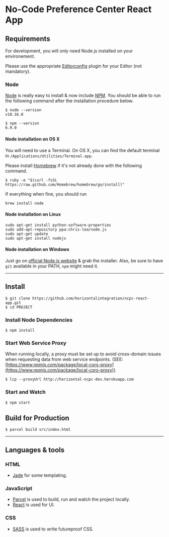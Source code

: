 # No-Code Preference Center React App

## Requirements

For development, you will only need Node.js installed on your environement.

Please use the appropriate [Editorconfig](http://editorconfig.org/) plugin for your Editor (not mandatory).

### Node

[Node](http://nodejs.org/) is really easy to install & now include [NPM](https://npmjs.org/).
You should be able to run the following command after the installation procedure
below.

    $ node --version
    v10.16.0

    $ npm --version
    6.9.0

#### Node installation on OS X

You will need to use a Terminal. On OS X, you can find the default terminal in
`/Applications/Utilities/Terminal.app`.

Please install [Homebrew](http://brew.sh/) if it's not already done with the following command.

    $ ruby -e "$(curl -fsSL https://raw.github.com/Homebrew/homebrew/go/install)"

If everything when fine, you should run

    brew install node

#### Node installation on Linux

    sudo apt-get install python-software-properties
    sudo add-apt-repository ppa:chris-lea/node.js
    sudo apt-get update
    sudo apt-get install nodejs

#### Node installation on Windows

Just go on [official Node.js website](http://nodejs.org/) & grab the installer.
Also, be sure to have `git` available in your PATH, `npm` might need it.

---

## Install

    $ git clone https://github.com/horizontalintegration/ncpc-react-app.git
    $ cd PROJECT

### Install Node Dependencies

    $ npm install

### Start Web Service Proxy

When running locally, a proxy must be set up to avoid cross-domain issues when requesting data from web service endpoints.
(SEE: [https://www.npmjs.com/package/local-cors-proxy](https://www.npmjs.com/package/local-cors-proxy))

    $ lcp --proxyUrl http://horizontal-ncpc-dev.herokuapp.com

### Start and Watch

    $ npm start

## Build for Production

    $ parcel build src/index.html

---

## Languages & tools

### HTML

- [Jade](http://jade-lang.com/) for some templating.

### JavaScript

- [Parcel](https://parceljs.org) is used to build, run and watch the project locally.
- [React](http://facebook.github.io/react) is used for UI.

### CSS

- [SASS](https://sass-lang.com) is used to write futureproof CSS.